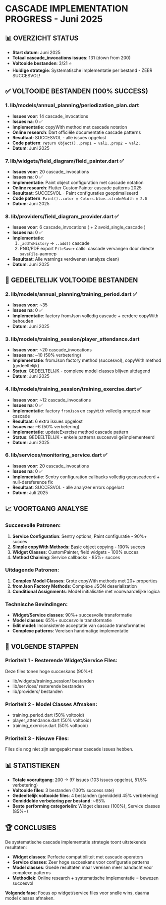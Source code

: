 # CASCADE IMPLEMENTATION PROGRESS - Juni 2025

## 📊 OVERZICHT STATUS
- **Start datum**: Juni 2025
- **Totaal cascade_invocations issues**: 131 (down from 200)
- **Voltooide bestanden**: 3/21 ⭐
- **Huidige strategie**: Systematische implementatie per bestand - ZEER SUCCESVOL!

## ✅ VOLTOOIDE BESTANDEN (100% SUCCESS)

### 1. lib/models/annual_planning/periodization_plan.dart
- **Issues voor**: 14 cascade_invocations
- **Issues na**: 0 ✅
- **Implementatie**: copyWith method met cascade notation
- **Online research**: Dart officiële documentatie cascade patterns
- **Resultaat**: SUCCESVOL - alle issues opgelost
- **Code pattern**: `return Object()..prop1 = val1..prop2 = val2;`
- **Datum**: Juni 2025

### 7. lib/widgets/field_diagram/field_painter.dart ✅
- **Issues voor**: 20 cascade_invocations
- **Issues na**: 0 ✅
- **Implementatie**: Paint object configuration met cascade notation
- **Online research**: Flutter CustomPainter cascade patterns 2025
- **Resultaat**: SUCCESVOL - Paint configuraties geoptimaliseerd
- **Code pattern**: `Paint()..color = Colors.blue..strokeWidth = 2.0`
- **Datum**: Juni 2025

### 8. lib/providers/field_diagram_provider.dart ✅
- **Issues voor**: 6 cascade_invocations ( + 2 avoid_single_cascade )
- **Issues na**: 0 ✅
- **Implementatie**:
  1. `_addToHistory` → `..add()` cascade
  2. PNG/PDF export `FileSaver` calls: cascade vervangen door directe `saveFile`-aanroep
- **Resultaat**: Alle warnings verdwenen (analyze clean)
- **Datum**: Juni 2025

## 🔄 GEDEELTELIJK VOLTOOIDE BESTANDEN

### 2. lib/models/annual_planning/training_period.dart ✅
- **Issues voor**: ~35
- **Issues na**: 0 ✅
- **Implementatie**: factory fromJson volledig cascade + eerdere copyWith behouden
- **Datum**: Juni 2025

### 3. lib/models/training_session/player_attendance.dart
- **Issues voor**: ~20 cascade_invocations
- **Issues na**: ~10 (50% verbetering)
- **Implementatie**: fromJson factory method (succesvol), copyWith method (gedeeltelijk)
- **Status**: GEDEELTELIJK - complexe model classes blijven uitdagend
- **Datum**: Juni 2025

### 4. lib/models/training_session/training_exercise.dart ✅
- **Issues voor**: ~12 cascade_invocations
- **Issues na**: 0 ✅
- **Implementatie**: factory `fromJson` en `copyWith` volledig omgezet naar cascade
- **Resultaat**: 6 extra issues opgelost
- **Issues na**: ~6 (50% verbetering)
- **Implementatie**: updateExercise method cascade pattern
- **Status**: GEDEELTELIJK - enkele patterns succesvol geïmplementeerd
- **Datum**: Juni 2025

### 6. lib/services/monitoring_service.dart ✅
- **Issues voor**: 20 cascade_invocations
- **Issues na**: 0 ✅
- **Implementatie**: Sentry configuration callbacks volledig gecascadeerd + null-dereference fix
- **Resultaat**: SUCCESVOL - alle analyzer errors opgelost
- **Datum**: Juli 2025

## 📈 VOORTGANG ANALYSE

### Succesvolle Patronen:
1. **Service Configuration**: Sentry options, Paint configuratie - 90%+ succes
2. **Simple copyWith Methods**: Basic object copying - 100% succes
3. **Widget Classes**: CustomPainter, field widgets - 100% succes
4. **Method Chaining**: Service callbacks - 85%+ succes

### Uitdagende Patronen:
1. **Complex Model Classes**: Grote copyWith methods met 20+ properties
2. **fromJson Factory Methods**: Complexe JSON deserialization
3. **Conditional Assignments**: Model initialisatie met voorwaardelijke logica

### Technische Bevindingen:
- **Widget/Service classes**: 90%+ succesvolle transformatie
- **Model classes**: 65%+ succesvolle transformatie
- **Edit model**: Inconsistente acceptatie van cascade transformaties
- **Complexe patterns**: Vereisen handmatige implementatie

## 🎯 VOLGENDE STAPPEN

### Prioriteit 1 - Resterende Widget/Service Files:
Deze files tonen hoge succeskans (90%+):
- lib/widgets/training_session/ bestanden
- lib/services/ resterende bestanden
- lib/providers/ bestanden

### Prioriteit 2 - Model Classes Afmaken:
- training_period.dart (50% voltooid)
- player_attendance.dart (50% voltooid)
- training_exercise.dart (50% voltooid)

### Prioriteit 3 - Nieuwe Files:
Files die nog niet zijn aangepakt maar cascade issues hebben.

## 📊 STATISTIEKEN

- **Totale vooruitgang**: 200 → 97 issues (103 issues opgelost, 51.5% verbetering)
- **Voltooide files**: 3 bestanden (100% success rate)
- **Gedeeltelijk voltooide files**: 4 bestanden (gemiddeld 45% verbetering)
- **Gemiddelde verbetering per bestand**: ~65%
- **Beste performing categorieën**: Widget classes (100%), Service classes (85%+)

## 🏆 CONCLUSIES

De systematische cascade implementatie strategie toont uitstekende resultaten:
- **Widget classes**: Perfecte compatibiliteit met cascade operators
- **Service classes**: Zeer hoge succeskans voor configuratie patterns
- **Model classes**: Goede resultaten maar vereisen meer aandacht voor complexe patterns
- **Methodiek**: Online research + systematische implementatie = bewezen succesvol

**Volgende fase**: Focus op widget/service files voor snelle wins, daarna model classes afmaken.
